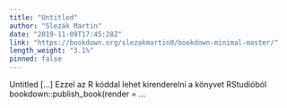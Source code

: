 ```yaml
---
title: "Untitled"
author: "Slezák Martin"
date: "2019-11-09T17:45:28Z"
link: "https://bookdown.org/slezakmartin0/bookdown-minimal-master/"
length_weight: "3.1%"
pinned: false
---
```


Untitled [...] Ezzel az R kóddal lehet kirenderelni a könyvet RStudióból bookdown::publish_book(render = ...
